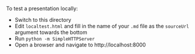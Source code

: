 To test a presentation locally:

* Switch to this directory
* Edit `localtest.html` and fill in the name of your `.md` file as the `sourceUrl` argument towards the bottom
* Run `python -m SimpleHTTPServer`
* Open a browser and navigate to http://localhost:8000
